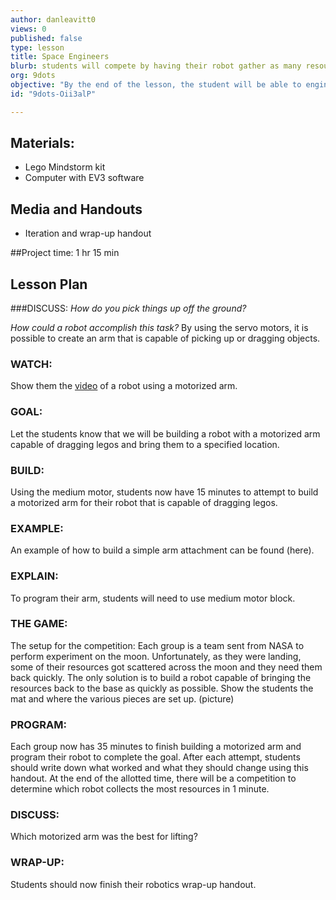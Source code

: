 ```yaml
---
author: danleavitt0
views: 0
published: false
type: lesson
title: Space Engineers
blurb: students will compete by having their robot gather as many resources (legos) as possible using a robotic arm.
org: 9dots
objective: "By the end of the lesson, the student will be able to engineer a robotic arm attachment and create a robot capable of returning legos to a specified location."
id: "9dots-Oii3alP"

---
```


## Materials:
- Lego Mindstorm kit
- Computer with EV3 software

## Media and Handouts
- Iteration and wrap-up handout

##Project time:
1 hr 15 min

## Lesson Plan

###DISCUSS:
_How do you pick things up off the ground?_

_How could a robot accomplish this task?_
By using the servo motors, it is possible to create an arm that is capable of picking up or dragging objects.

### WATCH:
Show them the [video](http://www.youtube.com/watch?v=XfahK5UX6Lg) of a robot using a motorized arm.

### GOAL:
Let the students know that we will be building a robot with a motorized arm capable of dragging legos and bring them to a specified location.

### BUILD:
Using the medium motor, students now have 15 minutes to attempt to build a motorized arm for their robot that is capable of dragging legos.

### EXAMPLE:
An example of how to build a simple arm attachment can be found (here).

### EXPLAIN:
To program their arm, students will need to use medium motor block.

### THE GAME:
The setup for the competition: Each group is a team sent from NASA to perform experiment on the moon. Unfortunately, as they were landing, some of their resources got scattered across the moon and they need them back quickly. The only solution is to build a robot capable of bringing the resources back to the base as quickly as possible. Show the students the mat and where the various pieces are set up. (picture)

### PROGRAM:
Each group now has 35 minutes to finish building a motorized arm and program their robot to complete the goal. After each attempt, students should write down what worked and what they should change using this handout. At the end of the allotted time, there will be a competition to determine which robot collects the most resources in 1 minute.

### DISCUSS:
Which motorized arm was the best for lifting?

### WRAP-UP:
Students should now finish their robotics wrap-up handout.
